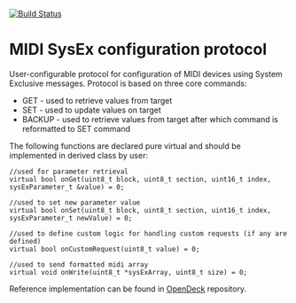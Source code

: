 [![Build Status](https://github.com/paradajz/sysex-conf/workflows/Build+Test/badge.svg?branch=master)](https://github.com/paradajz/sysex-conf/actions)

# MIDI SysEx configuration protocol

User-configurable protocol for configuration of MIDI devices using System Exclusive messages. Protocol is based on three core commands:

- GET - used to retrieve values from target
- SET - used to update values on target
- BACKUP - used to retrieve values from target after which command is reformatted to SET command

The following functions are declared pure virtual and should be implemented in derived class by user:

    //used for parameter retrieval
    virtual bool onGet(uint8_t block, uint8_t section, uint16_t index, sysExParameter_t &value) = 0;

    //used to set new parameter value
    virtual bool onSet(uint8_t block, uint8_t section, uint16_t index, sysExParameter_t newValue) = 0;

    //used to define custom logic for handling custom requests (if any are defined)
    virtual bool onCustomRequest(uint8_t value) = 0;

    //used to send formatted midi array
    virtual void onWrite(uint8_t *sysExArray, uint8_t size) = 0;

Reference implementation can be found in [OpenDeck](https://github.com/paradajz/OpenDeck) repository.
